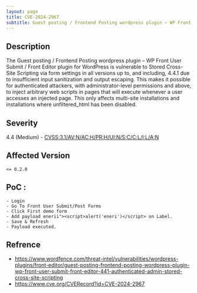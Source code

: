 ```yaml
---
layout: page
title: CVE-2024-2967
subtitle: Guest posting / Frontend Posting wordpress plugin – WP Front User Submit / Front Editor <= 4.4.1 - Authenticated (Admin+) Stored Cross-Site Scripting
---
```

## Description
The Guest posting / Frontend Posting wordpress plugin – WP Front User Submit / Front Editor plugin for WordPress is vulnerable to Stored Cross-Site Scripting via form settings in all versions up to, and including, 4.4.1 due to insufficient input sanitization and output escaping. This makes it possible for authenticated attackers, with administrator-level permissions and above, to inject arbitrary web scripts in pages that will execute whenever a user accesses an injected page. This only affects multi-site installations and installations where unfiltered_html has been disabled.

## Severity
 4.4 (Medium)  - [CVSS:3.1/AV:N/AC:H/PR:H/UI:N/S:C/C:L/I:L/A:N](https://www.first.org/cvss/calculator/3.1#CVSS:3.1/AV:N/AC:H/PR:H/UI:N/S:C/C:L/I:L/A:N)

## Affected Version
    <= 0.2.0

## PoC :
```
- Login
- Go To Front User Submit/Post Forms
- Click First demo form 
- Add payload enerii"><script>alert('eneri')</script> on Label.
- Save & Refresh
- Payload executed.
```

## Refrence
- https://www.wordfence.com/threat-intel/vulnerabilities/wordpress-plugins/front-editor/guest-posting-frontend-posting-wordpress-plugin-wp-front-user-submit-front-editor-441-authenticated-admin-stored-cross-site-scripting
- https://www.cve.org/CVERecord?id=CVE-2024-2967



